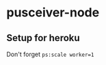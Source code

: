 pusceiver-node
==============


Setup for heroku
----------------

Don't forget `ps:scale worker=1`

